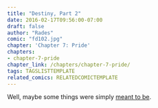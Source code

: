 ```yaml
---
title: "Destiny, Part 2"
date: 2016-02-17T09:56:00-07:00
draft: false
author: "Rades"
comic: "fd102.jpg"
chapter: 'Chapter 7: Pride'
chapters:
- chapter-7-pride
chapter_link: /chapters/chapter-7-pride/
tags: TAGSLISTTEMPLATE
related_comics: RELATEDCOMICTEMPLATE
---
```


Well, maybe some things were simply <a href="/comic/orcient-history/">meant to be</a>.

